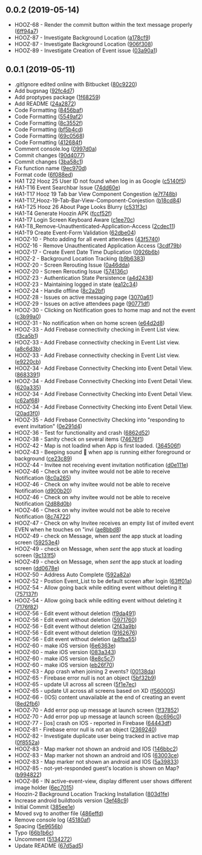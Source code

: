 ## 0.0.2 (2019-05-14)

* HOOZ-68 - Render the commit button within the text message properly ([6ff94a7](https://bitbucket.org/devtac/hoozin-code-base/commits/6ff94a7))
* HOOZ-87 - Investigate Background Location ([a178cf9](https://bitbucket.org/devtac/hoozin-code-base/commits/a178cf9))
* HOOZ-87 - Investigate Background Location ([906f308](https://bitbucket.org/devtac/hoozin-code-base/commits/906f308))
* HOOZ-89 - Investigate Creation of Event issue ([03a90a1](https://bitbucket.org/devtac/hoozin-code-base/commits/03a90a1))

## 0.0.1 (2019-05-11)

* .gitIgnore edited online with Bitbucket ([80c9220](https://bitbucket.org/devtac/hoozin-code-base/commits/80c9220))
* Add bugsnag ([92fc4d7](https://bitbucket.org/devtac/hoozin-code-base/commits/92fc4d7))
* Add proptypes package ([1f68259](https://bitbucket.org/devtac/hoozin-code-base/commits/1f68259))
* Add README ([24a2872](https://bitbucket.org/devtac/hoozin-code-base/commits/24a2872))
* Code Formatting ([8456baf](https://bitbucket.org/devtac/hoozin-code-base/commits/8456baf))
* Code Formatting ([5549af2](https://bitbucket.org/devtac/hoozin-code-base/commits/5549af2))
* Code Formatting ([8c3552f](https://bitbucket.org/devtac/hoozin-code-base/commits/8c3552f))
* Code Formatting ([bf5b4cd](https://bitbucket.org/devtac/hoozin-code-base/commits/bf5b4cd))
* Code Formatting ([69c0568](https://bitbucket.org/devtac/hoozin-code-base/commits/69c0568))
* Code Formatting ([412684f](https://bitbucket.org/devtac/hoozin-code-base/commits/412684f))
* Comment console.log ([0997d0a](https://bitbucket.org/devtac/hoozin-code-base/commits/0997d0a))
* Commit changes ([90d4077](https://bitbucket.org/devtac/hoozin-code-base/commits/90d4077))
* Commit changes ([3ba58c1](https://bitbucket.org/devtac/hoozin-code-base/commits/3ba58c1))
* Fix function name ([9ec970d](https://bitbucket.org/devtac/hoozin-code-base/commits/9ec970d))
* Format code ([6f088ed](https://bitbucket.org/devtac/hoozin-code-base/commits/6f088ed))
* HA1 T22 Hooz 25 User ID not found when log in as Google ([c5140f5](https://bitbucket.org/devtac/hoozin-code-base/commits/c5140f5))
* HA1-T16 Event Searchbar Issue ([74dd60e](https://bitbucket.org/devtac/hoozin-code-base/commits/74dd60e))
* HA1-T17 Hooz 19 Tab bar View Component Congestion ([e7f748b](https://bitbucket.org/devtac/hoozin-code-base/commits/e7f748b))
* HA1-T17_Hooz-19-Tab-Bar-View-Component-Conjestion ([b18cd84](https://bitbucket.org/devtac/hoozin-code-base/commits/b18cd84))
* HA1-T25 Hooz 26 About Page Looks Blurry ([c531f3c](https://bitbucket.org/devtac/hoozin-code-base/commits/c531f3c))
* HA1-T4 Generate Hoozin APK ([fccf52f](https://bitbucket.org/devtac/hoozin-code-base/commits/fccf52f))
* HA1-T7 Login Screen Keyboard Aware ([c1ee70c](https://bitbucket.org/devtac/hoozin-code-base/commits/c1ee70c))
* HA1-T8_Remove-Unauthenticated-Application-Access ([2cdec11](https://bitbucket.org/devtac/hoozin-code-base/commits/2cdec11))
* HA1-T9 Create Event-Form Validation ([62dbe04](https://bitbucket.org/devtac/hoozin-code-base/commits/62dbe04))
* HOOZ-10 - Photo adding for all event attendees ([43f5740](https://bitbucket.org/devtac/hoozin-code-base/commits/43f5740))
* HOOZ-16 - Remove Unauthenticated Application Access  ([3cdf79b](https://bitbucket.org/devtac/hoozin-code-base/commits/3cdf79b))
* HOOZ-17 - Create Event Date Time Duplication ([0926b6b](https://bitbucket.org/devtac/hoozin-code-base/commits/0926b6b))
* HOOZ-2 - Background Location Tracking ([b9b6383](https://bitbucket.org/devtac/hoozin-code-base/commits/b9b6383))
* HOOZ-20 - Screen Rerouting Issue ([0a46dda](https://bitbucket.org/devtac/hoozin-code-base/commits/0a46dda))
* HOOZ-20 - Screen Rerouting Issue ([574136c](https://bitbucket.org/devtac/hoozin-code-base/commits/574136c))
* HOOZ-23 - Authentication State Persistence ([a4d2438](https://bitbucket.org/devtac/hoozin-code-base/commits/a4d2438))
* HOOZ-23 - Maintaining logged in state ([ea12c34](https://bitbucket.org/devtac/hoozin-code-base/commits/ea12c34))
* HOOZ-24 - Handle offline  ([8c2a2bf](https://bitbucket.org/devtac/hoozin-code-base/commits/8c2a2bf))
* HOOZ-28 - Issues on active messaging page ([3070a61](https://bitbucket.org/devtac/hoozin-code-base/commits/3070a61))
* HOOZ-29 - Issues on active attendees page ([90771df](https://bitbucket.org/devtac/hoozin-code-base/commits/90771df))
* HOOZ-30 - Clicking on Notification goes to home map and not the event ([c3b99a0](https://bitbucket.org/devtac/hoozin-code-base/commits/c3b99a0))
* HOOZ-31 - No notification when on home screen ([e64d2d8](https://bitbucket.org/devtac/hoozin-code-base/commits/e64d2d8))
* HOOZ-33 - Add Firebase connectivity checking in Event List view.  ([f3ca5b1](https://bitbucket.org/devtac/hoozin-code-base/commits/f3ca5b1))
* HOOZ-33 - Add Firebase connectivity checking in Event List view.  ([a8c6d3b](https://bitbucket.org/devtac/hoozin-code-base/commits/a8c6d3b))
* HOOZ-33 - Add Firebase connectivity checking in Event List view.  ([e9220cb](https://bitbucket.org/devtac/hoozin-code-base/commits/e9220cb))
* HOOZ-34 - Add Firebase Connectivity Checking into Event Detail View. ([8683391](https://bitbucket.org/devtac/hoozin-code-base/commits/8683391))
* HOOZ-34 - Add Firebase Connectivity Checking into Event Detail View. ([620a335](https://bitbucket.org/devtac/hoozin-code-base/commits/620a335))
* HOOZ-34 - Add Firebase Connectivity Checking into Event Detail View. ([c62af68](https://bitbucket.org/devtac/hoozin-code-base/commits/c62af68))
* HOOZ-34 - Add Firebase Connectivity Checking into Event Detail View. ([20ad3f0](https://bitbucket.org/devtac/hoozin-code-base/commits/20ad3f0))
* HOOZ-35 - Add Firebase Connectivity Checking into "responding to event invitation" ([0e291d4](https://bitbucket.org/devtac/hoozin-code-base/commits/0e291d4))
* HOOZ-36 - Test for functionality and crash ([6862d52](https://bitbucket.org/devtac/hoozin-code-base/commits/6862d52))
* HOOZ-38 - Sanity check on several items ([74676f1](https://bitbucket.org/devtac/hoozin-code-base/commits/74676f1))
* HOOZ-42 - Map is not loadind when App is first loaded.  ([364506f](https://bitbucket.org/devtac/hoozin-code-base/commits/364506f))
* HOOZ-43 - Beeping sound 👀 when app is running either foreground or background ([ce23c89](https://bitbucket.org/devtac/hoozin-code-base/commits/ce23c89))
* HOOZ-44 - Invitee not receiving event invitation notification ([d0e111e](https://bitbucket.org/devtac/hoozin-code-base/commits/d0e111e))
* HOOZ-46 - Check on why invitee would not be able to receive Notification ([8c0a265](https://bitbucket.org/devtac/hoozin-code-base/commits/8c0a265))
* HOOZ-46 - Check on why invitee would not be able to receive Notification ([d900b20](https://bitbucket.org/devtac/hoozin-code-base/commits/d900b20))
* HOOZ-46 - Check on why invitee would not be able to receive Notification ([2d88d0b](https://bitbucket.org/devtac/hoozin-code-base/commits/2d88d0b))
* HOOZ-46 - Check on why invitee would not be able to receive Notification ([8c74722](https://bitbucket.org/devtac/hoozin-code-base/commits/8c74722))
* HOOZ-47 - Check on why Invitee receives an empty list of invited event EVEN when he touches on "invi ([ae8bbd8](https://bitbucket.org/devtac/hoozin-code-base/commits/ae8bbd8))
* HOOZ-49 - check on Message, when *sent* the app stuck at loading screen ([59253e4](https://bitbucket.org/devtac/hoozin-code-base/commits/59253e4))
* HOOZ-49 - check on Message, when *sent* the app stuck at loading screen ([9c131f5](https://bitbucket.org/devtac/hoozin-code-base/commits/9c131f5))
* HOOZ-49 - check on Message, when *sent* the app stuck at loading screen ([dd0678e](https://bitbucket.org/devtac/hoozin-code-base/commits/dd0678e))
* HOOZ-50 - Address Auto Complete ([592a82a](https://bitbucket.org/devtac/hoozin-code-base/commits/592a82a))
* HOOZ-52 - Postion Event_List to be default screen after login ([63ff01a](https://bitbucket.org/devtac/hoozin-code-base/commits/63ff01a))
* HOOZ-54 - Allow going back while editing event without deleting it ([757137f](https://bitbucket.org/devtac/hoozin-code-base/commits/757137f))
* HOOZ-54 - Allow going back while editing event without deleting it ([7176f82](https://bitbucket.org/devtac/hoozin-code-base/commits/7176f82))
* HOOZ-56 - Edit event without deletion ([f9da491](https://bitbucket.org/devtac/hoozin-code-base/commits/f9da491))
* HOOZ-56 - Edit event without deletion ([5971760](https://bitbucket.org/devtac/hoozin-code-base/commits/5971760))
* HOOZ-56 - Edit event without deletion ([2f43a9b](https://bitbucket.org/devtac/hoozin-code-base/commits/2f43a9b))
* HOOZ-56 - Edit event without deletion ([9162676](https://bitbucket.org/devtac/hoozin-code-base/commits/9162676))
* HOOZ-56 - Edit event without deletion ([a4fba55](https://bitbucket.org/devtac/hoozin-code-base/commits/a4fba55))
* HOOZ-60 - make iOS version ([6e6363e](https://bitbucket.org/devtac/hoozin-code-base/commits/6e6363e))
* HOOZ-60 - make iOS version ([083a343](https://bitbucket.org/devtac/hoozin-code-base/commits/083a343))
* HOOZ-60 - make iOS version ([8e8c5c7](https://bitbucket.org/devtac/hoozin-code-base/commits/8e8c5c7))
* HOOZ-60 - make iOS version ([eb26f70](https://bitbucket.org/devtac/hoozin-code-base/commits/eb26f70))
* HOOZ-63 - App crash when joining 2 events? ([00138da](https://bitbucket.org/devtac/hoozin-code-base/commits/00138da))
* HOOZ-65 - Firebase error null is not an object ([5bf32b9](https://bitbucket.org/devtac/hoozin-code-base/commits/5bf32b9))
* HOOZ-65 - update UI across all screen ([5f1e7ec](https://bitbucket.org/devtac/hoozin-code-base/commits/5f1e7ec))
* HOOZ-65 - update UI across all screens based on XD ([f560005](https://bitbucket.org/devtac/hoozin-code-base/commits/f560005))
* HOOZ-66 - (IOS) content unavailable at the end of creating an event ([8ed2fb6](https://bitbucket.org/devtac/hoozin-code-base/commits/8ed2fb6))
* HOOZ-70 - Add error pop up message at launch screen ([1f37852](https://bitbucket.org/devtac/hoozin-code-base/commits/1f37852))
* HOOZ-70 - Add error pop up message at launch screen ([bc696c0](https://bitbucket.org/devtac/hoozin-code-base/commits/bc696c0))
* HOOZ-77 - [ios] crash on IOS - reported in Firebase ([64443df](https://bitbucket.org/devtac/hoozin-code-base/commits/64443df))
* HOOZ-81 - Firebase error null is not an object ([2369240](https://bitbucket.org/devtac/hoozin-code-base/commits/2369240))
* HOOZ-82 - Investigate duplicate user being tracked in active map ([0f8552a](https://bitbucket.org/devtac/hoozin-code-base/commits/0f8552a))
* HOOZ-83  - Map marker not shown an android and IOS ([146bbc2](https://bitbucket.org/devtac/hoozin-code-base/commits/146bbc2))
* HOOZ-83 - Map marker not shown an android and IOS ([63003ce](https://bitbucket.org/devtac/hoozin-code-base/commits/63003ce))
* HOOZ-83 - Map marker not shown an android and IOS ([5a39833](https://bitbucket.org/devtac/hoozin-code-base/commits/5a39833))
* HOOZ-85  - not-yet-responded guest's location is shown on Map? ([b994822](https://bitbucket.org/devtac/hoozin-code-base/commits/b994822))
* HOOZ-86 - IN active-event-view, display different user shows different image holder ([6ec7015](https://bitbucket.org/devtac/hoozin-code-base/commits/6ec7015))
* Hoozin-2 Background Location Tracking Installation ([803d1fe](https://bitbucket.org/devtac/hoozin-code-base/commits/803d1fe))
* Increase android buildtools version ([3ef48c9](https://bitbucket.org/devtac/hoozin-code-base/commits/3ef48c9))
* Initial Commit ([385ee1e](https://bitbucket.org/devtac/hoozin-code-base/commits/385ee1e))
* Moved svg to another file ([486effd](https://bitbucket.org/devtac/hoozin-code-base/commits/486effd))
* Remove console log ([45180af](https://bitbucket.org/devtac/hoozin-code-base/commits/45180af))
* Spacing ([5e9656b](https://bitbucket.org/devtac/hoozin-code-base/commits/5e9656b))
* Typo ([66b1b6c](https://bitbucket.org/devtac/hoozin-code-base/commits/66b1b6c))
* Uncomment ([5134272](https://bitbucket.org/devtac/hoozin-code-base/commits/5134272))
* Update README ([67d5ad5](https://bitbucket.org/devtac/hoozin-code-base/commits/67d5ad5))



